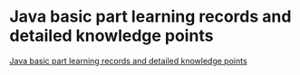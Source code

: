 # Java basic part learning records and detailed knowledge points
[Java basic part learning records and detailed knowledge points](https://aiwithcloud.com/2022/09/19/java_basic_part_learning_records_and_detailed_knowledge_points/)
